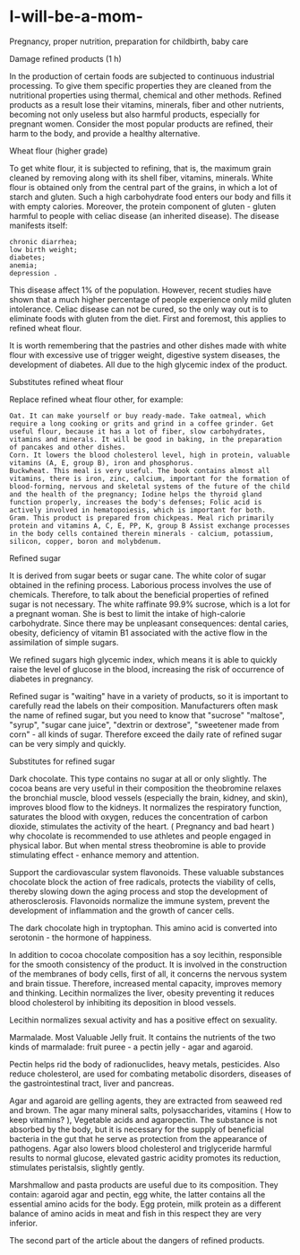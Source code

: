 # I-will-be-a-mom-

Pregnancy, proper nutrition, preparation for childbirth, baby care

Damage refined products (1 h) 

In the production of certain foods are subjected to continuous industrial processing. To give them specific properties they are cleaned from the nutritional properties using thermal, chemical and other methods. Refined products as a result lose their vitamins, minerals, fiber and other nutrients, becoming not only useless but also harmful products, especially for
pregnant women. Consider the most popular products are refined, their harm to the body, and provide a healthy alternative.

Wheat flour (higher grade)

To get white flour, it is subjected to refining, that is, the maximum grain cleaned by removing along with its shell fiber, vitamins, minerals. White flour is obtained only from the central part of the grains, in which a lot of starch and gluten. Such a high carbohydrate food enters our body and fills it with empty calories. Moreover, the protein component of gluten - gluten harmful to people with celiac disease (an inherited disease). The disease manifests itself:

    chronic diarrhea;
    low birth weight;
    diabetes;
    anemia;
    depression .

This disease affect 1% of the population. However, recent studies have shown that a much higher percentage of people experience only mild gluten intolerance. Celiac disease can not be cured, so the only way out is to eliminate foods with gluten from the diet. First and foremost, this applies to refined wheat flour. 

It is worth remembering that the pastries and other dishes made with white flour with excessive use of trigger weight, digestive system diseases, the development of diabetes. All due to the high glycemic index of the product.

Substitutes refined wheat flour

Replace refined wheat flour other, for example:

    Oat. It can make yourself or buy ready-made. Take oatmeal, which require a long cooking or grits and grind in a coffee grinder. Get useful flour, because it has a lot of fiber, slow carbohydrates, vitamins and minerals. It will be good in baking, in the preparation of pancakes and other dishes.
    Corn. It lowers the blood cholesterol level, high in protein, valuable vitamins (A, E, group B), iron and phosphorus.
    Buckwheat. This meal is very useful. The book contains almost all vitamins, there is iron, zinc, calcium, important for the formation of blood-forming, nervous and skeletal systems of the future of the child and the health of the pregnancy; Iodine helps the thyroid gland function properly, increases the body's defenses; Folic acid is actively involved in hematopoiesis, which is important for both.
    Gram. This product is prepared from chickpeas. Meal rich primarily protein and vitamins A, C, E, PP, K, group B Assist exchange processes in the body cells contained therein minerals - calcium, potassium, silicon, copper, boron and molybdenum.


Refined sugar

 It is derived from sugar beets or sugar cane. The white color of sugar obtained in the refining process. Laborious process involves the use of chemicals. Therefore, to talk about the beneficial properties of refined sugar is not necessary. The white raffinate 99.9% sucrose, which is a lot for a pregnant woman. She is best to limit the intake of high-calorie carbohydrate. Since there may be unpleasant consequences: dental caries, obesity, deficiency of vitamin B1 associated with the active flow in the assimilation of simple sugars.
 
 We refined sugars high glycemic index, which means it is able to quickly raise the level of glucose in the blood, increasing the risk of occurrence of diabetes in pregnancy. 

Refined sugar is "waiting" have in a variety of products, so it is important to carefully read the labels on their composition. Manufacturers often mask the name of refined sugar, but you need to know that "sucrose" "maltose", "syrup", "sugar cane juice", "dextrin or dextrose", "sweetener made from corn" - all kinds of sugar. Therefore exceed the daily rate of refined sugar can be very simply and quickly.

Substitutes for refined sugar

Dark chocolate. This type contains no sugar at all or only slightly. The cocoa beans are very useful in their composition the theobromine relaxes the bronchial muscle, blood vessels (especially the brain, kidney, and skin), improves blood flow to the kidneys. It normalizes the respiratory function, saturates the blood with oxygen, reduces the concentration of carbon dioxide, stimulates the activity of the heart. ( Pregnancy and bad heart ) why chocolate is recommended to use athletes and people engaged in physical labor. But when mental stress theobromine is able to provide stimulating effect - enhance memory and attention.

Support the cardiovascular system flavonoids. These valuable substances chocolate block the action of free radicals, protects the viability of cells, thereby slowing down the aging process and stop the development of atherosclerosis. Flavonoids normalize the immune system, prevent the development of inflammation and the growth of cancer cells.
 
 The dark chocolate high in tryptophan. This amino acid is converted into serotonin - the hormone of happiness.

In addition to cocoa chocolate composition has a soy lecithin, responsible for the smooth consistency of the product. It is involved in the construction of the membranes of body cells, first of all, it concerns the nervous system and brain tissue. Therefore, increased mental capacity, improves memory and thinking. Lecithin normalizes the liver, obesity preventing it reduces blood cholesterol by inhibiting its deposition in blood vessels.

Lecithin normalizes sexual activity and has a positive effect on sexuality.

Marmalade. Most Valuable Jelly fruit. It contains the nutrients of the two kinds of marmalade: fruit puree - a pectin jelly - agar and agaroid.

Pectin helps rid the body of radionuclides, heavy metals, pesticides. Also reduce cholesterol, are used for combating metabolic disorders, diseases of the gastrointestinal tract, liver and pancreas.

Agar and agaroid are gelling agents, they are extracted from seaweed red and brown. The agar many mineral salts, polysaccharides, vitamins ( How to keep vitamins? ), Vegetable acids and agaropectin. The substance is not absorbed by the body, but it is necessary for the supply of beneficial bacteria in the gut that he serve as protection from the appearance of pathogens. Agar also lowers blood cholesterol and triglyceride harmful results to normal glucose, elevated gastric acidity promotes its reduction, stimulates peristalsis, slightly gently.

Marshmallow and pasta products are useful due to its composition. They contain: agaroid agar and pectin, egg white, the latter contains all the essential amino acids for the body. Egg protein, milk protein as a different balance of amino acids in meat and fish in this respect they are very inferior.

The second part of the article about the dangers of refined products.
 
 
 
